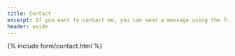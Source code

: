 ```yaml
---
title: Contact
excerpt: If you want to contact me, you can send a message using the form below.
header: aside
---
```

{% include form/contact.html %}
